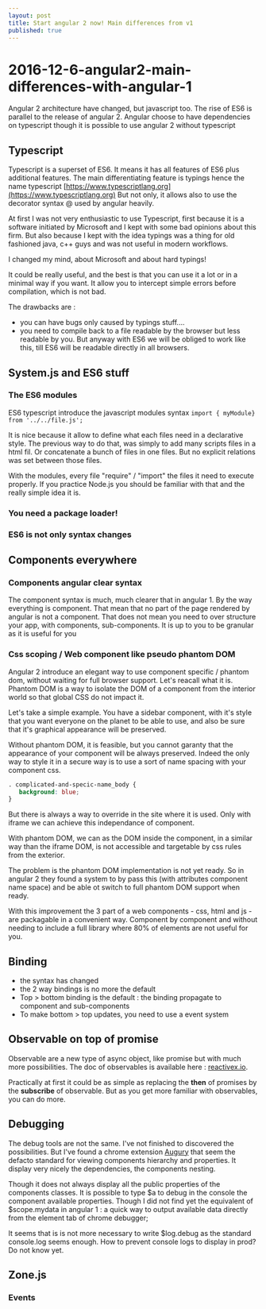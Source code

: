 ```yaml
---
layout: post
title: Start angular 2 now! Main differences from v1
published: true
---
```


# 2016-12-6-angular2-main-differences-with-angular-1

Angular 2 architecture have changed, but javascript too. The rise of ES6 is parallel to the release of angular 2. Angular choose to have dependencies on typescript though it is possible to use angular 2 without typescript

## Typescript

Typescript is a superset of ES6. It means it has all features of ES6 plus additional features. The main differentiating feature is typings hence the name typescript [https://www.typescriptlang.org](https://www.typescriptlang.org) But not only, it allows also to use the decorator syntax @ used by angular heavily.

At first I was not very enthusiastic to use Typescript, first because it is a software initiated by Microsoft and I kept with some bad opinions about this firm. But also because I kept with the idea typings was a thing for old fashioned java, c++ guys and was not useful in modern workflows.

I changed my mind, about Microsoft and about hard typings!

It could be really useful, and the best is that you can use it a lot or in a minimal way if you want. It allow you to intercept simple errors before compilation, which is not bad.

The drawbacks are :

* you can have bugs only caused by typings stuff....
* you need to compile back to a file readable by the browser but less readable by you. But anyway with ES6 we will be obliged to work like this, till ES6 will be readable directly in all browsers.

## System.js and ES6 stuff

### The ES6 modules

ES6 typescript introduce the javascript modules syntax `import { myModule} from '../../file.js';`

It is nice because it allow to define what each files need in a declarative style. The previous way to do that, was simply to add many scripts files in a html fil. Or concatenate a bunch of files in one files. But no explicit relations was set between those files.

With the modules, every file "require" / "import" the files it need to execute properly. If you practice Node.js you should be familiar with that and the really simple idea it is.

### **You need a package loader!**

### **ES6 is not only syntax changes**

## Components everywhere

### Components angular clear syntax

The component syntax is much, much clearer that in angular 1. By the way everything is component. That mean that no part of the page rendered by angular is not a component. That does not mean you need to over structure your app, with components, sub-components. It is up to you to be granular as it is useful for you

### Css scoping / Web component like pseudo phantom DOM

Angular 2 introduce an elegant way to use component specific / phantom dom, without waiting for full browser support. Let's reacall what it is. Phantom DOM is a way to isolate the DOM of a component from the interior world so that global CSS do not impact it.

Let's take a simple example. You have a sidebar component, with it's style that you want everyone on the planet to be able to use, and also be sure that it's graphical appearance will be preserved.

Without phantom DOM, it is feasible, but you cannot garanty that the appearance of your component will be always preserved. Indeed the only way to style it in a secure way is to use a sort of name spacing with your component css.

```css
. complicated-and-specic-name_body {   
   background: blue; 
}
```

But there is always a way to override in the site where it is used. Only with iframe we can achieve this independance of component.

With phantom DOM, we can as the DOM inside the component, in a similar way than the iframe DOM, is not accessible and targetable by css rules from the exterior.

The problem is the phantom DOM implementation is not yet ready. So in angular 2 they found a system to by pass this \(with attributes component name space\) and be able ot switch to full phantom DOM support when ready.

With this improvement the 3 part of a web components - css, html and js - are packagable in a convenient way. Component by component and without needing to include a full library where 80% of elements are not useful for you.

## Binding

* the syntax has changed
* the 2 way bindings is no more the default
* Top &gt; bottom binding is the default : the binding propagate to component and sub-components
* To make bottom &gt; top updates, you need to use a event system 

## Observable on top of promise

Observable are a new type of async object, like promise but with much more possibilities. The doc of observables is available here : [reactivex.io](http://www.reactivex.io).

Practically at first it could be as simple as replacing the **then** of promises by the **subscribe** of observable. But as you get more familiar with observables, you can do more.

## Debugging

The debug tools are not the same. I've not finished to discovered the possibilities. But I've found a chrome extension [Augury](https://augury.angular.io) that seem the defacto standard for viewing components hierarchy and properties. It display very nicely the dependencies, the components nesting.

Though it does not always display all the public properties of the components classes. It is possible to type $a to debug in the console the component available properties. Though I did not find yet the equivalent of $scope.mydata in angular 1 : a quick way to output available data directly from the element tab of chrome debugger;

It seems that is is not more necessary to write $log.debug as the standard console.log seems enough. How to prevent console logs to display in prod? Do not know yet.

## Zone.js

### Events

